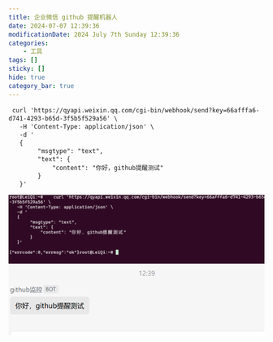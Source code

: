 ```yaml
---
title: 企业微信 github 提醒机器人
date: 2024-07-07 12:39:36
modificationDate: 2024 July 7th Sunday 12:39:36
categories: 
	- 工具
tags: []
sticky: []
hide: true
category_bar: true
---
```


```shell
 curl 'https://qyapi.weixin.qq.com/cgi-bin/webhook/send?key=66afffa6-d741-4293-b65d-3f5b5f529a56' \
   -H 'Content-Type: application/json' \
   -d '
   {
        "msgtype": "text",
        "text": {
            "content": "你好，github提醒测试"
        }
   }'

```


![](../../imgs/Pasted%20image%2020240707124018.png)
![](../../imgs/Pasted%20image%2020240707124004.png)
